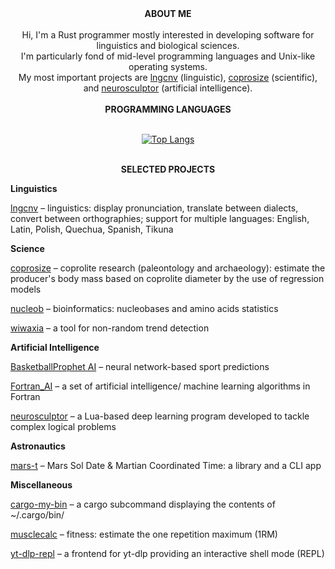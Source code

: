 <div align="center">
<b>ABOUT ME</b>
<br/>
<br/>
Hi, I'm a Rust programmer mostly interested in developing software for linguistics and biological sciences.<br/>
I'm particularly fond of mid-level programming languages and Unix-like operating systems.<br/>
My most important projects are <a href="https://github.com/piotrbajdek/lngcnv">lngcnv</a> (linguistic), <a href="https://github.com/piotrbajdek/coprosize">coprosize</a> (scientific),<br/>
and <a href="https://github.com/piotrbajdek/neurosculptor">neurosculptor</a> (artificial intelligence).
<br/>
<br/>
<b>PROGRAMMING LANGUAGES</b>
<br/>
<br/>

[![Top Langs](https://github-readme-stats.vercel.app/api/top-langs/?username=piotrbajdek&layout=donut&hide_title=true)](https://github.com/anuraghazra/github-readme-stats)

<br/>
<b>SELECTED PROJECTS</b>
</div>

**Linguistics**

[lngcnv](https://github.com/piotrbajdek/lngcnv) – linguistics: display pronunciation, translate between dialects, convert between orthographies; support for multiple languages: English, Latin, Polish, Quechua, Spanish, Tikuna

**Science**

[coprosize](https://github.com/piotrbajdek/coprosize) – coprolite research (paleontology and archaeology): estimate the producer's body mass based on coprolite diameter by the use of regression models

[nucleob](https://github.com/piotrbajdek/nucleob) – bioinformatics: nucleobases and amino acids statistics

[wiwaxia](https://github.com/piotrbajdek/wiwaxia) – a tool for non-random trend detection

**Artificial Intelligence**

[BasketballProphet AI](https://github.com/piotrbajdek/BasketballProphet_AI) – neural network-based sport predictions

[Fortran_AI](https://github.com/piotrbajdek/Fortran_AI) – a set of artificial intelligence/ machine learning algorithms in Fortran

[neurosculptor](https://github.com/piotrbajdek/neurosculptor) – a Lua-based deep learning program developed to tackle complex logical problems

**Astronautics**

[mars-t](https://github.com/piotrbajdek/mars-t) – Mars Sol Date & Martian Coordinated Time: a library and a CLI app

**Miscellaneous**

[cargo-my-bin](https://github.com/piotrbajdek/cargo-my-bin) – a cargo subcommand displaying the contents of ~/.cargo/bin/

[musclecalc](https://github.com/piotrbajdek/musclecalc) – fitness: estimate the one repetition maximum (1RM)

[yt-dlp-repl](https://github.com/piotrbajdek/yt-dlp-repl) – a frontend for yt-dlp providing an interactive shell mode (REPL)
